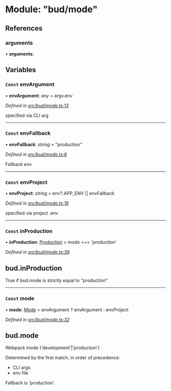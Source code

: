 # Module: "bud/mode"

## References

###  arguments

• **arguments**:

## Variables

### `Const` envArgument

• **envArgument**: *any* = argv.env

*Defined in [src/bud/mode.ts:13](https://github.com/roots/bud-support/blob/bd00b72/src/bud/mode.ts#L13)*

specified via CLI arg

___

### `Const` envFallback

• **envFallback**: *string* = "production"

*Defined in [src/bud/mode.ts:8](https://github.com/roots/bud-support/blob/bd00b72/src/bud/mode.ts#L8)*

Fallback env

___

### `Const` envProject

• **envProject**: *string* = env?.APP_ENV || envFallback

*Defined in [src/bud/mode.ts:18](https://github.com/roots/bud-support/blob/bd00b72/src/bud/mode.ts#L18)*

specified via project .env

___

### `Const` inProduction

• **inProduction**: *[Production](_bud_types_.md#production)* = mode === 'production'

*Defined in [src/bud/mode.ts:39](https://github.com/roots/bud-support/blob/bd00b72/src/bud/mode.ts#L39)*

## bud.inProduction

True if bud.mode is strictly equal to "production"

___

### `Const` mode

• **mode**: *[Mode](_bud_types_.md#mode)* = envArgument ? envArgument : envProject

*Defined in [src/bud/mode.ts:32](https://github.com/roots/bud-support/blob/bd00b72/src/bud/mode.ts#L32)*

## bud.mode

Webpack mode ('development'|'production')

Determined by the first match, in order of precedence:

 - CLI args
 - env file

Fallback is 'production'.
